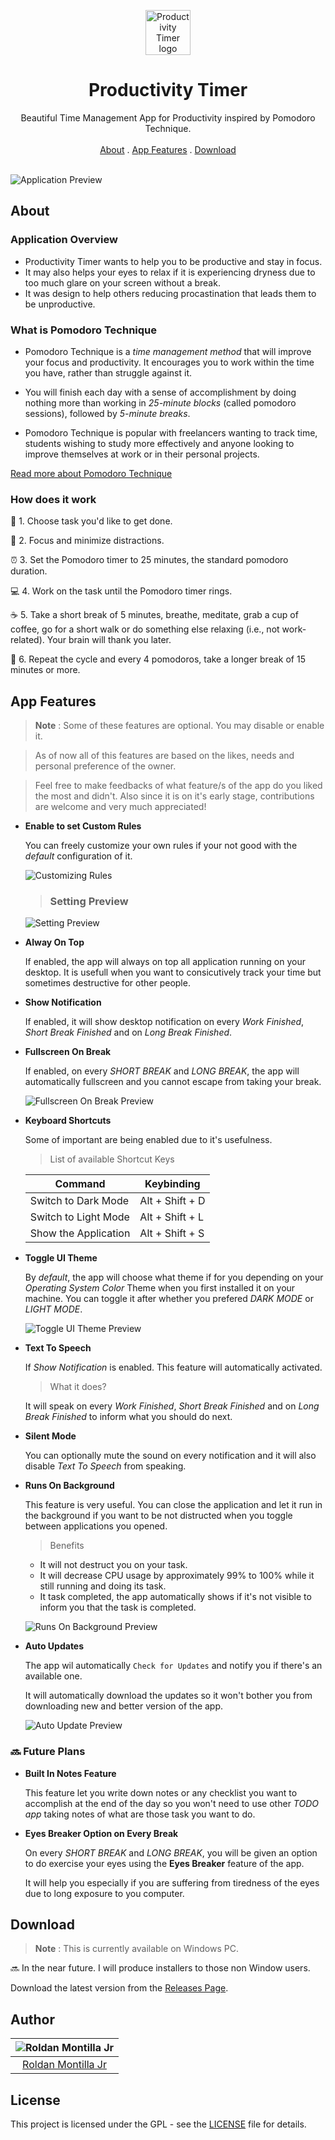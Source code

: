 <p align="center">
  <a href="#">
    <img src="md/logo.svg" alt="Productivity Timer logo" width="72" height="72">
  </a>
</p>

<h1 align="center">Productivity Timer</h1>

<p align="center">
  Beautiful Time Management App for Productivity inspired by Pomodoro Technique.
   <br>
  <br>
  <a href="#about">About</a>
  .
  <a href="#app-features">App Features</a>
  .
  <a href="#download">Download</a>
  <br>
  <br>
</p>

![Application Preview](md/app-preview.png)

## About

### Application Overview

- Productivity Timer wants to help you to be productive and stay in focus.
- It may also helps your eyes to relax if it is experiencing dryness due to too much glare on your screen without a break.
- It was design to help others reducing procastination that leads them to be unproductive.

### What is Pomodoro Technique

- Pomodoro Technique is a _time management method_ that will improve your focus and productivity. It encourages you to work within the time you have, rather than struggle against it.

- You will finish each day with a sense of accomplishment by doing nothing more than working in _25-minute blocks_ (called pomodoro sessions), followed by _5-minute breaks_.

- Pomodoro Technique is popular with freelancers wanting to track time, students wishing to study more effectively and anyone looking to improve themselves at work or in their personal projects.

[Read more about Pomodoro Technique](https://jawwad.me/book-summary-pomodoro-technique-illustrated-staffan-noteberg/ "Summary of Pomodoro Technique")

### How does it work

:memo: 1. Choose task you'd like to get done.

:no_mobile_phones: 2. Focus and minimize distractions.

:alarm_clock: 3. Set the Pomodoro timer to 25 minutes, the standard pomodoro duration.

:computer: 4. Work on the task until the Pomodoro timer rings.

:coffee: 5. Take a short break of 5 minutes, breathe, meditate, grab a cup of coffee, go for a short walk or do something else relaxing (i.e., not work-related). Your brain will thank you later.

:repeat: 6. Repeat the cycle and every 4 pomodoros, take a longer break of 15 minutes or more.

## App Features

> **Note** : Some of these features are optional. You may disable or enable it.

> As of now all of this features are based on the likes, needs and personal preference of the owner.

> Feel free to make feedbacks of what feature/s of the app do you liked the most and didn't. Also since it is on it's early stage, contributions are welcome and very much appreciated!

- **Enable to set Custom Rules**

  You can freely customize your own rules if your not good with the _default_ configuration of it.

  ![Customizing Rules](md/customize-rules.gif)

  > ### Setting Preview

  ![Setting Preview](md/setting-preview.gif)

- **Alway On Top**

  If enabled, the app will always on top all application running on your desktop. It is usefull when you want to consicutively track your time but sometimes destructive for other people.

- **Show Notification**

  If enabled, it will show desktop notification on every _Work Finished_, _Short Break Finished_ and on _Long Break Finished_.

- **Fullscreen On Break**

  If enabled, on every _SHORT BREAK_ and _LONG BREAK_, the app will automatically fullscreen and you cannot escape from taking your break.

  ![Fullscreen On Break Preview](md/fullscreen-on-break-preview.gif)

- **Keyboard Shortcuts**

  Some of important are being enabled due to it's usefulness.

  > List of available Shortcut Keys

  | Command              | Keybinding      |
  | -------------------- | --------------- |
  | Switch to Dark Mode  | Alt + Shift + D |
  | Switch to Light Mode | Alt + Shift + L |
  | Show the Application | Alt + Shift + S |

- **Toggle UI Theme**

  By _default_, the app will choose what theme if for you depending on your _Operating System Color_ Theme when you first installed it on your machine.
  You can toggle it after whether you prefered _DARK MODE_ or _LIGHT MODE_.

  ![Toggle UI Theme Preview](md/toggle-theme.gif)

* **Text To Speech**

  If _Show Notification_ is enabled. This feature will automatically activated.

  > What it does?

  It will speak on every _Work Finished_, _Short Break Finished_ and on _Long Break Finished_ to inform what you should do next.

- **Silent Mode**

  You can optionally mute the sound on every notification and it will also disable _Text To Speech_ from speaking.

- **Runs On Background**

  This feature is very useful. You can close the application and let it run in the background if you want to be not distructed when you toggle between applications you opened.

  > Benefits

  - It will not destruct you on your task.
  - It will decrease CPU usage by approximately 99% to 100% while it still running and doing its task.
  - It task completed, the app automatically shows if it's not visible to inform you that the task is completed.

  ![Runs On Background Preview](md/runs-on-background.gif)

- **Auto Updates**

  The app wil automatically `Check for Updates` and notify you if there's an available one.

  It will automatically download the updates so it won't bother you from downloading new and better version of the app.

  ![Auto Update Preview](md/auto-update-preview.gif)

### :soon: **Future Plans**

- **Built In Notes Feature**

  This feature let you write down notes or any checklist you want to accomplish at the end of the day so you won't need to use other _TODO app_ taking notes of what are those task you want to do.

- **Eyes Breaker Option on Every Break**

  On every _SHORT BREAK_ and _LONG BREAK_, you will be given an option to do exercise your eyes using the **Eyes Breaker** feature of the app.

  It will help you especially if you are suffering from tiredness of the eyes due to long exposure to you computer.

## Download

> **Note** : This is currently available on Windows PC.

:soon: In the near future. I will produce installers to those non Window users.

Download the latest version from the [Releases Page](https://md.com/roldanjrCodeArts9711/productivity-timer/releases).

## Author

| ![Roldan Montilla Jr](https://secure.gravatar.com/avatar/32ad502bd9b4fa72c3d183ff6f07ff93) |
| :----------------------------------------------------------------------------------------: |
|                 [Roldan Montilla Jr](https://md.com/roldanjrCodeArts9711)                  |

## License

This project is licensed under the GPL - see the [LICENSE](https://md.com/roldanjrCodeArts9711/productivity-timer/blob/master/LICENSE) file for details.
